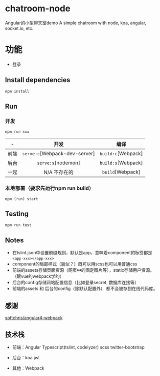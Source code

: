 # chatroom-node
Angular的小型聊天室demo
A simple chatroom with node, koa, angular, socket.io, etc.

# 功能
- 登录

## Install dependencies
```
npm install
```
## Run

### 开发
```
npm run xxx
```

|   -   |  开发  |  编译  |
|:-----:|:------:|:-----:|
|  前端  |  `serve:c`[Webpack-dev-server]|  `build:c`[Webpack]  |
|  后台  |  `serve:s`[nodemon]           |  `build:s`[Webpack]  |
|  一起  |  N/A  不存在的                |  `build`[Webpack] |

### 本地部署（要求先运行npm run build）
```
npm (run) start
```

## Testing
```
npm run test
```

## Notes
- 在tslint.json中设置前缀规则，默认是app，意味着component的标签都是`<app-xxx></app-xxx>`
- component的局部样式（貌似？）既可以用scss也可以用普通css
- 前端的assets存储页面资源（网页中的固定图片等），static存储用户资源。（跟vue的webpack学的）
- 后台的config存储网站配置信息（比如登录secret, 数据库连接等）
- 前端的assets 和 后台的config（除默认配置外） 都不会被存到在线代码库。

## 感谢
[softchris/angular4-webpack](https://github.com/softchris/angular4-webpack)

## 技术栈
- 前端：Angular Typescript(tslint, codelyzer) scss twitter-bootstrap 

- 后台：koa jwt 

- 其他：Webpack